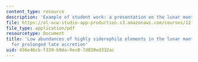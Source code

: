 ```yaml
---
content_type: resource
description: 'Example of student work: a presentation on the lunar mantle.'
file: https://ol-ocw-studio-app-production.s3.amazonaws.com/courses/12-570-seminar-in-geophysics-thermal-and-chemical-evolution-of-the-earth-spring-2005/456e46cbf339b9da9ec07d830ed332ac_240205_group4.pdf
file_type: application/pdf
resourcetype: Document
title: 'Low abundances of highly siderophile elements in the lunar mantle: evidence
  for prolonged late accretion'
uid: 456e46cb-f339-b9da-9ec0-7d830ed332ac
---
```

